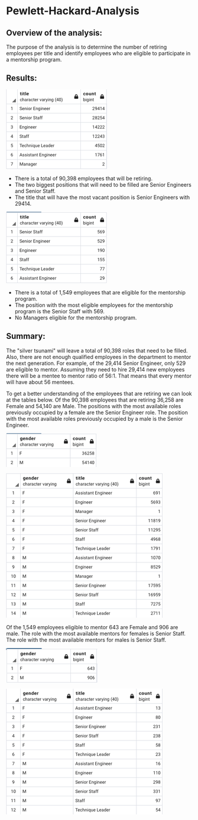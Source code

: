 # Pewlett-Hackard-Analysis

## Overview of the analysis: 
The purpose of the analysis is to determine the number of retiring employees per title and identify employees who are eligible to participate in a mentorship program. 

## Results: 
![Unique titles](Images/unique_titles.png)
- There is a total of 90,398 employees that will be retiring. 
- The two biggest positions that will need to be filled are Senior Engineers and Senior Staff. 
- The title that will have the most vacant position is Senior Engineers with 29414.
 

![Mentorship_eligibility](Images/mentorship_eligibility.png)
- There is a total of 1,549 employees that are eligible for the mentorship program.
- The position with the most eligible employees for the mentorship program is the Senior Staff with 569.
- No Managers eligible for the mentorship program.


## Summary: 
The "silver tsunami" will leave a total of 90,398 roles that need to be filled. Also, there are not enough qualified employees in the department to mentor the next generation. For example, of the 29,414 Senior Engineer, only 529 are eligible to mentor. Assuming they need to hire 29,414 new employees there will be a mentee to mentor ratio of 56:1. That means that every mentor will have about 56 mentees. 

To get a better understanding of the employees that are retiring we can look at the tables below. Of the 90,398 employees that are retiring 36,258 are Female and 54,140 are Male. The positions with the most available roles previously occupied by a female are the Senior Engineer role. The position with the most available roles previously occupied by a male is the Senior Engineer.

![Retiring_gender](Images/retiring_by_gender.png)

![Retiring_gender_title](Images/retiring_employees_gender_title.png)


Of the 1,549 employees eligible to mentor 643 are Female and 906 are male. The role with the most available mentors for females is Senior Staff. The role with the most available mentors for males is Senior Staff.

![Mentorship_gender](Images/mentorship_gender.png)

![Mentorship_by_title_gender](Images/mentorship_by_gender_titles.png)
